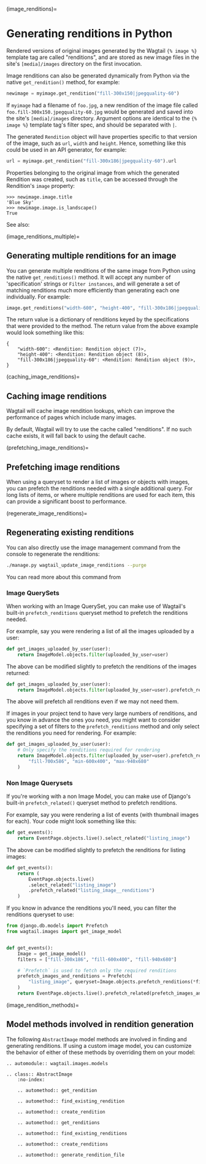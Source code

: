 (image_renditions)=

# Generating renditions in Python

Rendered versions of original images generated by the Wagtail `{% image %}` template tag are called "renditions",
and are stored as new image files in the site's `[media]/images` directory on the first invocation.

Image renditions can also be generated dynamically from Python via the native `get_rendition()` method, for example:

```python
newimage = myimage.get_rendition("fill-300x150|jpegquality-60")
```

If `myimage` had a filename of `foo.jpg`, a new rendition of the image file called
`foo.fill-300x150.jpegquality-60.jpg` would be generated and saved into the site's `[media]/images` directory.
Argument options are identical to the `{% image %}` template tag's filter spec, and should be separated with `|`.

The generated `Rendition` object will have properties specific to that version of the image, such as
`url`, `width` and `height`. Hence, something like this could be used in an API generator, for example:

```python
url = myimage.get_rendition("fill-300x186|jpegquality-60").url
```

Properties belonging to the original image from which the generated Rendition was created, such as `title`, can
be accessed through the Rendition's `image` property:

```pycon
>>> newimage.image.title
'Blue Sky'
>>> newimage.image.is_landscape()
True
```

See also: [](image_tag)

(image_renditions_multiple)=

## Generating multiple renditions for an image

You can generate multiple renditions of the same image from Python using the native `get_renditions()` method. It will accept any number of 'specification' strings or `Filter instances`, and will generate a set of matching renditions much more efficiently than generating each one individually. For example:

```python
image.get_renditions("width-600", "height-400", "fill-300x186|jpegquality-60")
```

The return value is a dictionary of renditions keyed by the specifications that were provided to the method. The return value from the above example would look something like this:

```
{
    "width-600": <Rendition: Rendition object (7)>,
    "height-400": <Rendition: Rendition object (8)>,
    "fill-300x186|jpegquality-60": <Rendition: Rendition object (9)>,
}
```

(caching_image_renditions)=

## Caching image renditions

Wagtail will cache image rendition lookups, which can improve the performance of pages which include many images.

By default, Wagtail will try to use the cache called "renditions". If no such cache exists, it will fall back to using the default cache.

(prefetching_image_renditions)=

## Prefetching image renditions

When using a queryset to render a list of images or objects with images, you can prefetch the renditions needed with a single additional query. For long lists of items, or where multiple renditions are used for each item, this can provide a significant boost to performance.

(regenerate_image_renditions)=

## Regenerating existing renditions

You can also directly use the image management command from the console to regenerate the renditions:

```sh
./manage.py wagtail_update_image_renditions --purge
```

You can read more about this command from [](wagtail_update_image_renditions)

### Image QuerySets

When working with an Image QuerySet, you can make use of Wagtail's built-in `prefetch_renditions` queryset method to prefetch the renditions needed.

For example, say you were rendering a list of all the images uploaded by a user:

```python
def get_images_uploaded_by_user(user):
    return ImageModel.objects.filter(uploaded_by_user=user)
```

The above can be modified slightly to prefetch the renditions of the images returned:

```python
def get_images_uploaded_by_user(user):
    return ImageModel.objects.filter(uploaded_by_user=user).prefetch_renditions()
```

The above will prefetch all renditions even if we may not need them.

If images in your project tend to have very large numbers of renditions, and you know in advance the ones you need, you might want to consider specifying a set of filters to the `prefetch_renditions` method and only select the renditions you need for rendering. For example:

```python
def get_images_uploaded_by_user(user):
    # Only specify the renditions required for rendering
    return ImageModel.objects.filter(uploaded_by_user=user).prefetch_renditions(
        "fill-700x586", "min-600x400", "max-940x680"
    )
```

### Non Image Querysets

If you're working with a non Image Model, you can make use of Django's built-in `prefetch_related()` queryset method to prefetch renditions.

For example, say you were rendering a list of events (with thumbnail images for each). Your code might look something like this:

```python
def get_events():
    return EventPage.objects.live().select_related("listing_image")
```

The above can be modified slightly to prefetch the renditions for listing images:

```python
def get_events():
    return (
        EventPage.objects.live()
        .select_related("listing_image")
        .prefetch_related("listing_image__renditions")
    )
```

If you know in advance the renditions you'll need, you can filter the renditions queryset to use:

```python
from django.db.models import Prefetch
from wagtail.images import get_image_model


def get_events():
    Image = get_image_model()
    filters = ["fill-300x186", "fill-600x400", "fill-940x680"]

    # `Prefetch` is used to fetch only the required renditions
    prefetch_images_and_renditions = Prefetch(
        "listing_image", queryset=Image.objects.prefetch_renditions(*filters)
    )
    return EventPage.objects.live().prefetch_related(prefetch_images_and_renditions)
```

(image_rendition_methods)=

## Model methods involved in rendition generation

The following `AbstractImage` model methods are involved in finding and generating renditions. If using a custom image model, you can customize the behavior of either of these methods by overriding them on your model:

```{eval-rst}
.. automodule:: wagtail.images.models

.. class:: AbstractImage
    :no-index:

    .. automethod:: get_rendition

    .. automethod:: find_existing_rendition

    .. automethod:: create_rendition

    .. automethod:: get_renditions

    .. automethod:: find_existing_renditions

    .. automethod:: create_renditions

    .. automethod:: generate_rendition_file
```
